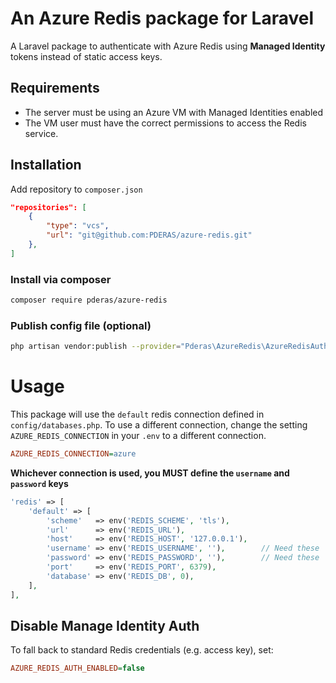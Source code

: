 # An Azure Redis package for Laravel

A Laravel package to authenticate with Azure Redis using **Managed Identity** tokens instead of static access keys.

## Requirements
- The server must be using an Azure VM with Managed Identities enabled
- The VM user must have the correct permissions to access the Redis service.

## Installation
Add repository to `composer.json`
```json
"repositories": [
    {
        "type": "vcs",
        "url": "git@github.com:PDERAS/azure-redis.git"
    },
]
```

### Install via composer 
```sh
composer require pderas/azure-redis
```

### Publish config file (optional)
```sh
php artisan vendor:publish --provider="Pderas\AzureRedis\AzureRedisAuthServiceProvider"
```

# Usage
This package will use the `default` redis connection defined in `config/databases.php`. To use a different connection, change the setting `AZURE_REDIS_CONNECTION` in your `.env` to a different connection.
```ini
AZURE_REDIS_CONNECTION=azure
```

**Whichever connection is used, you MUST define the `username` and `password` keys**

```php
'redis' => [
    'default' => [
        'scheme'   => env('REDIS_SCHEME', 'tls'),
        'url'      => env('REDIS_URL'),
        'host'     => env('REDIS_HOST', '127.0.0.1'),
        'username' => env('REDIS_USERNAME', ''),        // Need these
        'password' => env('REDIS_PASSWORD', ''),        // Need these
        'port'     => env('REDIS_PORT', 6379),
        'database' => env('REDIS_DB', 0),
    ],
],
```

## Disable Manage Identity Auth

To fall back to standard Redis credentials (e.g. access key), set:
```ini
AZURE_REDIS_AUTH_ENABLED=false
```